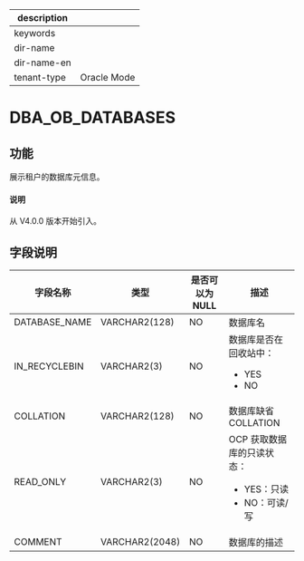 |description||
|---|---|
|keywords||
|dir-name||
|dir-name-en||
|tenant-type|Oracle Mode|

# DBA_OB_DATABASES

## 功能

展示租户的数据库元信息。

<main id="notice" type='explain'>
  <h4>说明</h4>
  <p>从 V4.0.0 版本开始引入。</p>
</main>

## 字段说明

|     字段名称      |       类型       | 是否可以为 NULL |             描述             |
|---------------|----------------|------------|----------------------------|
| DATABASE_NAME | VARCHAR2(128)  | NO         | 数据库名                       |
| IN_RECYCLEBIN | VARCHAR2(3)    | NO         | 数据库是否在回收站中：<ul><li>YES</li><li>NO</li></ul> |
| COLLATION     | VARCHAR2(128)  | NO         | 数据库缺省 COLLATION            |
| READ_ONLY     | VARCHAR2(3)    | NO   | OCP 获取数据库的只读状态：<ul><li>YES：只读</li><li>NO：可读/写</li></ul> |
| COMMENT       | VARCHAR2(2048) | NO         | 数据库的描述                     |
